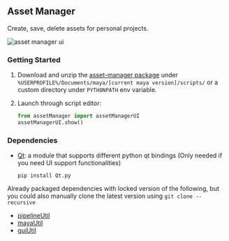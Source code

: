 ## Asset Manager

Create, save, delete assets for personal projects.

![asset manager ui](https://i.imgur.com/G4UdDy4.png)

### Getting Started

1. Download and unzip the [asset-manager package](https://github.com/leixingyu/assetManager/releases/tag/v1.0.0) under 
`%USERPROFILE%/Documents/maya/[current maya version]/scripts/` 
or a custom directory under `PYTHONPATH` env variable.

2. Launch through script editor:

    ```python
    from assetManager import assetManagerUI
    assetManagerUI.show()
    ```
   
### Dependencies

- [Qt](https://github.com/mottosso/Qt.py): a module that supports different
python qt bindings (Only needed if you need UI support functionalities)
    ```
    pip install Qt.py
    ```

Already packaged dependencies with locked version of the following,
but you could also manually clone the latest version using `git clone --recursive`


- [pipelineUtil](https://github.com/leixingyu/pipelineUtil)
- [mayaUtil](https://github.com/leixingyu/mayaUtil)
- [guiUtil](https://github.com/leixingyu/guiUtil)
